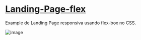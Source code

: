 # [Landing-Page-flex](https://enricoli.github.io/Landing-Page-flex/)

Example de Landing Page responsiva usando flex-box no CSS.

![image](https://user-images.githubusercontent.com/87574717/174607521-b0e8d6df-e490-401a-9ed7-87d9bb6ed2b5.png)
